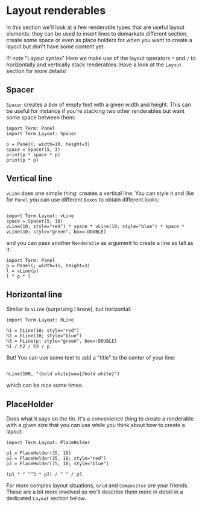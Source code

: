 # Layout renderables

In this section we'll look at a few renderable types that are useful layout elements: they can be used to insert lines to demarkate different section, create some space or even as place holders for when you want to create a layout but don't have some content yet. 

!!! note "Layout syntax"
    Here we make use of the layout operators `*` and `/` to horizontally and vertically stack renderables. Have a look at the `Layout` section for more details!

## Spacer
`Spacer` creates a *box* of empty text with a given width and height. This can be useful for instance if you're stacking two other renderables but want some space between them:
```@example layout
import Term: Panel
import Term.Layout: Spacer

p = Panel(; width=10, height=3)
space = Spacer(5, 3)
print(p * space * p)
print(p * p)
```

## Vertical line
`vLine` does one simple thing: creates a vertical line. You can style it and like for `Panel` you can use different `Boxes` to obtain different looks:
```@example layout

import Term.Layout: vLine
space = Spacer(5, 10)
vLine(10; style="red") * space * vLine(10; style="blue") * space * vLine(10; style="green", box=:DOUBLE)
```

and you can pass another `Renderable` as argument to create a line as tall as it:
```@example layout
import Term: Panel
p = Panel(; width=15, height=3)
l = vLine(p)
l * p * l
```

## Horizontal line
Similar to `vLine` (surprising I know), but horizontal:
```@example layout
import Term.Layout: hLine

h1 = hLine(10; style="red")
h2 = hLine(10; style="blue")
h3 = hLine(p; style="green", box=:DOUBLE)
h1 / h2 / h3 / p
```

But! You can use some text to add a "title" to the center of your line:
```@example layout

hLine(100, "{bold white}wow{/bold white}")
```

which can be nice some times. 


## PlaceHolder
Does what it says on the tin. It's a convenience thing to create a renderable with a given size that you can use while you think about how to create a layout:

```@example layout
import Term.Layout: PlaceHolder

p1 = PlaceHolder(35, 10)
p2 = PlaceHolder(35, 10; style="red")
p3 = PlaceHolder(75, 10; style="blue")

(p1 * " "^5 * p2) / " " / p3
```


For more complex layout situations, `Grid` and `Compositor` are your friends. These are a bit more involved so we'll describe them more in detail in a dedicated `Layout` section below. 